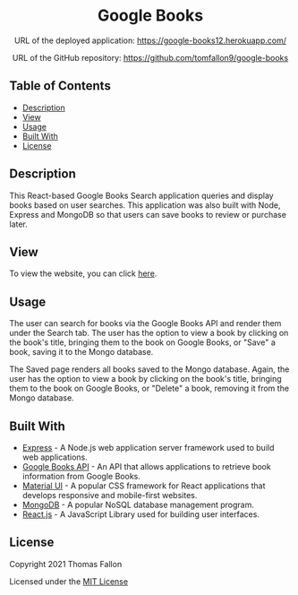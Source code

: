 <div align="center">

# Google Books

URL of the deployed application: https://google-books12.herokuapp.com/

URL of the GitHub repository: https://github.com/tomfallon9/google-books

</div>

## Table of Contents 

* [Description](#description)
* [View](#view)
* [Usage](#usage)
* [Built With](#built-with)
* [License](#license)

## Description

This React-based Google Books Search application queries and display books based on user searches. This application was also built with Node, Express and MongoDB so that users can save books to review or purchase later.

## View

To view the website, you can click [here](https://google-books12.herokuapp.com/).

## Usage

The user can search for books via the Google Books API and render them under the Search tab. The user has the option to view a book by clicking on the book's title, bringing them to the book on Google Books, or "Save" a book, saving it to the Mongo database.

The Saved page renders all books saved to the Mongo database. Again, the user has the option to view a book by clicking on the book's title, bringing them to the book on Google Books, or "Delete" a book, removing it from the Mongo database.




## Built With

* [Express](https://expressjs.com/) - A Node.js web application server framework used to build web applications. 
* [Google Books API](https://developers.google.com/books) - An API that allows applications to retrieve book information from Google Books.
* [Material UI](https://material-ui.com/) - A popular CSS framework for React applications that develops responsive and mobile-first websites.
* [MongoDB](https://www.mongodb.com/) - A popular NoSQL database management program.
* [React.js](https://reactjs.org/) - A JavaScript Library used for building user interfaces. 

## License

Copyright 2021 Thomas Fallon 

Licensed under the [MIT License](https://opensource.org/licenses/MIT)
